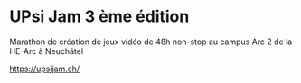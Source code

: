 # UPsi Jam 3 ème édition
Marathon de création de jeux vidéo de 48h non-stop au campus Arc 2 de la HE-Arc à Neuchâtel


<a href="https://upsijam.ch/">https://upsijam.ch/</a>
